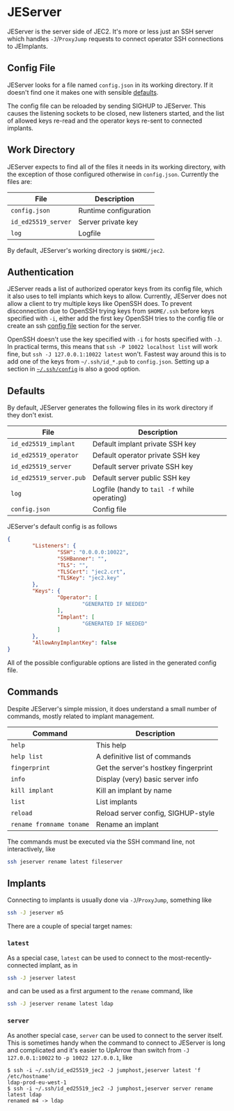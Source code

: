 JEServer
========
JEServer is the server side of JEC2.  It's more or less just an SSH server
which handles `-J`/`ProxyJump` requests to connect operator SSH connections
to JEImplants.

Config File
-----------
JEServer looks for a file named `config.json` in its working directory.  If it
doesn't find one it makes one with sensible [defaults](#defaults).

The config file can be reloaded by sending SIGHUP to JEServer.  This causes the
listening sockets to be closed, new listeners started, and the list of allowed
keys re-read and the operator keys re-sent to connected implants.

Work Directory
--------------
JEServer expects to find all of the files it needs in its working directory,
with the exception of those configured otherwise in `config.json`.  Currently
the files are:

File                | Description
--------------------|-----------
`config.json`       | Runtime configuration
`id_ed25519_server` | Server private key
`log`               | Logfile

By default, JEServer's working directory is `$HOME/jec2`.

Authentication
--------------
JEServer reads a list of authorized operator keys from its config file, which
it also uses to tell implants which keys to allow.  Currently, JEServer does
not allow a client to try multiple keys like OpenSSH does.  To prevent
disconnection due to OpenSSH trying keys from `$HOME/.ssh` before keys
specified with `-i`, either add the first key OpenSSH tries to the config file
or create an ssh [config file](../readme.md#ssh-config) section for the server.

OpenSSH doesn't use the key specified with `-i` for hosts specified with `-J`.
In practical terms, this means that `ssh -P 10022 localhost list` will work
fine, but `ssh -J 127.0.0.1:10022 latest` won't.  Fastest way around this is to
add one of the keys from `~/.ssh/id_*.pub` to `config.json`.  Setting up a
section in [`~/.ssh/config`](./README.md#ssh-config) is also a good option.



Defaults
--------
By default, JEServer generates the following files in its work directory if
they don't exist.

File                    | Description
------------------------|------------
`id_ed25519_implant`    | Default implant private SSH key
`id_ed25519_operator`   | Default operator private SSH key
`id_ed25519_server`     | Default server private SSH key
`id_ed25519_server.pub` | Default server public SSH key
`log`                   | Logfile (handy to `tail -f` while operating)
`config.json`           | Config file

JEServer's default config is as follows
```json
{
        "Listeners": {
                "SSH": "0.0.0.0:10022",
                "SSHBanner": "",
                "TLS": "",
                "TLSCert": "jec2.crt",
                "TLSKey": "jec2.key"
        },
        "Keys": {
                "Operator": [
                        "GENERATED IF NEEDED"
                ],
                "Implant": [
                        "GENERATED IF NEEDED"
                ]
        },
        "AllowAnyImplantKey": false
}
```

All of the possible configurable options are listed in the generated config
file.

Commands
--------
Despite JEServer's simple mission, it does understand a small number of
commands, mostly related to implant management.

Command                  | Description
-------------------------|------------
`help`                   | This help
`help list`              | A definitive list of commands
`fingerprint`            | Get the server's hostkey fingerprint
`info`                   | Display (very) basic server info
`kill implant`           | Kill an implant by name
`list`                   | List implants
`reload`                 | Reload server config, SIGHUP-style
`rename fromname toname` | Rename an implant

The commands must be executed via the SSH command line, not interactively, like
```sh
ssh jeserver rename latest fileserver
```

Implants
--------
Connecting to implants is usually done via `-J`/`ProxyJump`, something like
```sh
ssh -J jeserver m5
```

There are a couple of special target names:

### `latest`
As a special case, `latest` can be used to connect to the
most-recently-connected implant, as in
```sh
ssh -J jeserver latest
```
and can be used as a first argument to the `rename` command, like
```sh
ssh -J jeserver rename latest ldap
```

### `server`
As another special case, `server` can be used to connect to the server itself.
This is sometimes handy when the command to connect to JEServer is long and
complicated and it's easier to UpArrow than switch from `-J 127.0.0.1:10022`
to `-p 10022 127.0.0.1`, like
```ssh
$ ssh -i ~/.ssh/id_ed25519_jec2 -J jumphost,jeserver latest 'f /etc/hostname'
ldap-prod-eu-west-1
$ ssh -i ~/.ssh/id_ed25519_jec2 -J jumphost,jeserver server rename latest ldap
renamed m4 -> ldap
```
